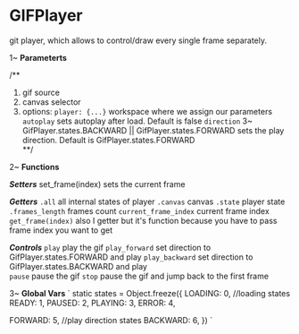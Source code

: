 # GIFPlayer
git player, which allows to control/draw every single frame separately. 


1~ **Parameterts**

/**
1. gif source
2. canvas selector
3. options: 
    `player: {...}` workspace where we assign our parameters
      `autoplay` sets autoplay after load. Default is false
      `direction` 3~ GifPlayer.states.BACKWARD || GifPlayer.states.FORWARD sets the play direction. Default is GifPlayer.states.FORWARD    
**/

2~ **Functions**

***Setters***
set_frame(index) sets the current frame

***Getters***
`.all` all internal states of player
`.canvas` canvas
`.state` player state
`.frames_length` frames count
`current_frame_index` current frame index
`get_frame(index)` also I getter but it's function because you have to pass frame index you want to get

***Controls***
`play` play the gif
`play_forward` set direction to GifPlayer.states.FORWARD and play
`play_backward` set direction to GifPlayer.states.BACKWARD and play  
`pause` pause the gif
`stop` pause the gif and jump back to the first frame


3~ **Global Vars**
`
static states = Object.freeze({
  LOADING: 0,  //loading states
  READY: 1,
  PAUSED: 2,
  PLAYING: 3,
  ERROR: 4,

  FORWARD: 5, //play direction states
  BACKWARD: 6,
})
`

